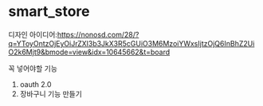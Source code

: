 # smart_store

디자인 아이디어:https://nonosd.com/28/?q=YToyOntzOjEyOiJrZXl3b3JkX3R5cGUiO3M6MzoiYWxsIjtzOjQ6InBhZ2UiO2k6Mjt9&bmode=view&idx=10645662&t=board

꼭 넣어야할 기능
1. oauth 2.0
2. 장바구니 기능 만들기
